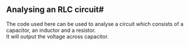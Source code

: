 ## Analysing an RLC circuit#

The code used here can be used to analyse a circuit which consists of a capacitor, an inductor and a resistor. <br/>
It will output the voltage across capacitor.
